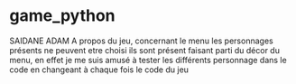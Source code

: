 # game_python
SAIDANE ADAM
A propos du jeu, concernant le menu les personnages présents ne peuvent etre choisi ils sont présent faisant parti du décor du menu, en effet je me suis amusé à tester les différents personnage dans le code en changeant à chaque fois le code du jeu
